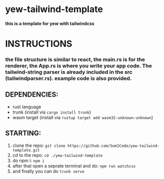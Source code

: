 # yew-tailwind-template
#### this is a template for yew with tailwindcss
# INSTRUCTIONS 
### the file structure is similar to react, the main.rs is for the renderer, the App.rs is where you write your app code. The tailwind-string parser is already included in the src (tailwindparser.rs). example code is also provided.

## DEPENDENCIES:
- rust language
- trunk (install via `cargo install trunk`)
- wasm target (install via `rustup target add wasm32-unknown-unknown`)

## STARTING: 
1. clone the repo: `git clone https://github.com/Sum1Code/yew-tailwind-template.git`
2. cd to the repo: `cd ./yew-tailwind-template`
3. do npm i: `npm i`
4. after that open a seprate terminal and do: `npm run watchcss`
5. and finally you can do `trunk serve`
